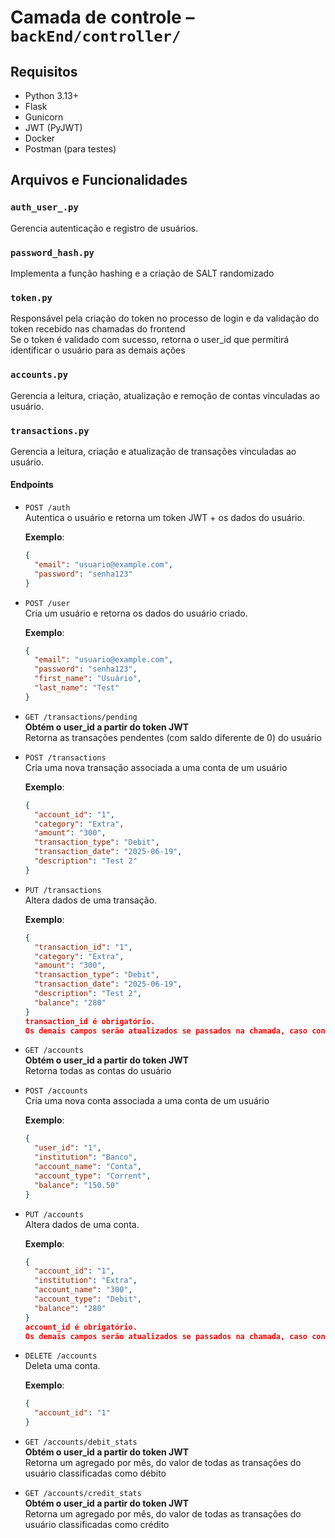 # Camada de controle – `backEnd/controller/`
## Requisitos

- Python 3.13+
- Flask
- Gunicorn
- JWT (PyJWT)
- Docker
- Postman (para testes)

## Arquivos e Funcionalidades

### `auth_user_.py`

Gerencia autenticação e registro de usuários.

### `password_hash.py`

Implementa a função hashing e a criação de SALT randomizado

### `token.py`

Responsável pela criação do token no processo de login e da validação do token recebido nas chamadas do frontend
<br>Se o token é validado com sucesso, retorna o user_id que permitirá identificar o usuário para as demais ações

### `accounts.py`

Gerencia a leitura, criação, atualização e remoção de contas vinculadas ao usuário.

### `transactions.py`

Gerencia a leitura, criação e atualização de transações vinculadas ao usuário.

#### Endpoints

- `POST /auth`  
  Autentica o usuário e retorna um token JWT + os dados do usuário.

  **Exemplo**:
  ```json
  {
    "email": "usuario@example.com",
    "password": "senha123"
  }
- `POST /user`  
  Cria um usuário e retorna os dados do usuário criado.

  **Exemplo**:
  ```json
  {
    "email": "usuario@example.com",
    "password": "senha123",
    "first_name": "Usuário",
    "last_name": "Test"
  }
- `GET /transactions/pending`  
  <b>Obtém o user_id a partir do token JWT</b>
  <br>Retorna as transações pendentes (com saldo diferente de 0) do usuário
- `POST /transactions`  
  Cria uma nova transação associada a uma conta de um usuário

  **Exemplo**:
  ```json
  {
    "account_id": "1",
    "category": "Extra",
    "amount": "300",
    "transaction_type": "Debit",
    "transaction_date": "2025-06-19",
    "description": "Test 2"
  }
- `PUT /transactions`  
  Altera dados de uma transação.
  
  **Exemplo**:
  ```json
  {
    "transaction_id": "1",
    "category": "Extra",
    "amount": "300",
    "transaction_type": "Debit",
    "transaction_date": "2025-06-19",
    "description": "Test 2",
    "balance": "280"
  }
  transaction_id é obrigatório. 
  Os demais campos serão atualizados se passados na chamada, caso contrário será mantido o valor salvo.
- `GET /accounts`  
  <b>Obtém o user_id a partir do token JWT</b>
  <br>Retorna todas as contas do usuário
- `POST /accounts`  
  Cria uma nova conta associada a uma conta de um usuário

  **Exemplo**:
  ```json
  {
    "user_id": "1", 
    "institution": "Banco", 
    "account_name": "Conta", 
    "account_type": "Corrent", 
    "balance": "150.50"
  }
- `PUT /accounts`  
  Altera dados de uma conta.
  
  **Exemplo**:
  ```json
  {
    "account_id": "1",
    "institution": "Extra",
    "account_name": "300",
    "account_type": "Debit",
    "balance": "280"
  }
  account_id é obrigatório. 
  Os demais campos serão atualizados se passados na chamada, caso contrário será mantido o valor salvo.
- `DELETE /accounts`  
  Deleta uma conta.
  
  **Exemplo**:
  ```json
  {
    "account_id": "1"
  }
- `GET /accounts/debit_stats`  
  <b>Obtém o user_id a partir do token JWT</b>
  <br>Retorna um agregado por mês, do valor de todas as transações do usuário classificadas como débito
- `GET /accounts/credit_stats`  
  <b>Obtém o user_id a partir do token JWT</b>
  <br>Retorna um agregado por mês, do valor de todas as transações do usuário classificadas como crédito